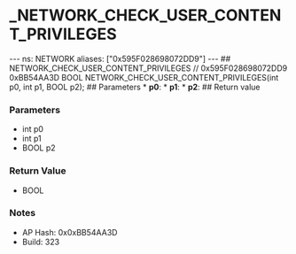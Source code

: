 # _NETWORK_CHECK_USER_CONTENT_PRIVILEGES

--- ns: NETWORK aliases: ["0x595F028698072DD9"] --- ## NETWORK_CHECK_USER_CONTENT_PRIVILEGES  // 0x595F028698072DD9 0xBB54AA3D BOOL NETWORK_CHECK_USER_CONTENT_PRIVILEGES(int p0, int p1, BOOL p2);  ## Parameters * **p0**: * **p1**: * **p2**:  ## Return value

### Parameters
* int p0
* int p1
* BOOL p2

### Return Value
* BOOL

### Notes
* AP Hash: 0x0xBB54AA3D
* Build: 323

